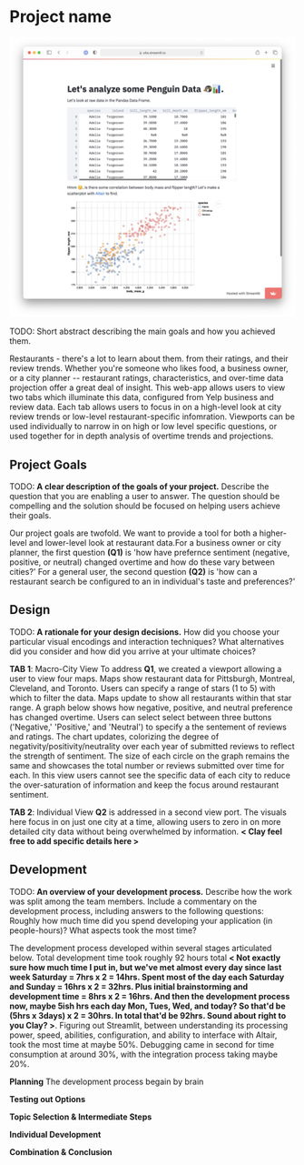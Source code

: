 # Project name

![A screenshot of your application. Could be a GIF.](screenshot.png)

TODO: Short abstract describing the main goals and how you achieved them.

Restaurants - there's a lot to learn about them.  from their ratings, and their review trends. Whether you're someone who likes food, a business owner, or a city planner -- restaurant ratings, characteristics, and over-time data projection offer a great deal of insight. This web-app allows users to view two tabs which illuminate this data, configured from Yelp business and review data. Each tab allows users to focus in on a high-level look at city review trends or low-level restaurant-specific infomration. Viewports can be used individually to narrow in on high or low level specific questions, or used together for in depth analysis of overtime trends and projections.

## Project Goals

TODO: **A clear description of the goals of your project.** Describe the question that you are enabling a user to answer. The question should be compelling and the solution should be focused on helping users achieve their goals. 

Our project goals are twofold. We want to provide a tool for both a higher-level and lower-level look at restaurant data.For a business owner or city planner, the first question **(Q1)** is 'how have prefernce sentiment (negative, positive, or neutral) changed overtime and how do these vary between cities?' For a general user, the second question **(Q2)** is 'how can a restaurant search be configured to an in individual's taste and preferences?'

## Design

TODO: **A rationale for your design decisions.** How did you choose your particular visual encodings and interaction techniques? What alternatives did you consider and how did you arrive at your ultimate choices?

**TAB 1**: Macro-City View
To address **Q1**, we created a viewport allowing a user to view four maps. Maps show restaurant data for Pittsburgh, Montreal, Cleveland, and Toronto. Users can specify a range of stars (1 to 5) with which to filter the data. Maps update to show all restaurants within that star range. A graph below shows how negative, positive, and neutral preference has changed overtime. Users can select select between three buttons ('Negative,' 'Positive,' and 'Neutral') to specify a the sentement of reviews and ratings. The chart updates, colorizing the degree of negativity/positivity/neutrality over each year of submitted reviews to reflect the strength of sentiment. The size of each circle on the graph remains the same and showcases the total number or reviews submitted over time for each. In this view users cannot see the specific data of each city to reduce the over-saturation of information and keep the focus around restaurant sentiment.

**TAB 2**: Individual View
**Q2** is addressed in a second view port. The visuals here focus in on just one city at a time, allowing users to zero in on more detailed city data without being overwhelmed by information. **< Clay feel free to add specific details here >**

## Development

TODO: **An overview of your development process.** Describe how the work was split among the team members. Include a commentary on the development process, including answers to the following questions: Roughly how much time did you spend developing your application (in people-hours)? What aspects took the most time?

The development process developed within several stages articulated below. Total development time took roughly 92 hours total **< Not exactly sure how much time I put in, but we've met almost every day since last week Saturday = 7hrs x 2 = 14hrs. Spent most of the day each Saturday and Sunday = 16hrs x 2 = 32hrs. Plus initial brainstorming and development time = 8hrs x 2 = 16hrs. And then the development process now, maybe 5ish hrs each day Mon, Tues, Wed, and today? So that'd be (5hrs x 3days) x 2 = 30hrs. In total that'd be 92hrs. Sound about right to you Clay? >**. Figuring out Streamlit, between understanding its processing power, speed, abilities, configuration, and ability to interface with Altair, took the most time at maybe 50%. Debugging came in second for time consumption at around 30%, with the integration process taking maybe 20%. 

**Planning**
The development process begain by brain

**Testing out Options**

**Topic Selection & Intermediate Steps**

**Individual Development**

**Combination & Conclusion**
